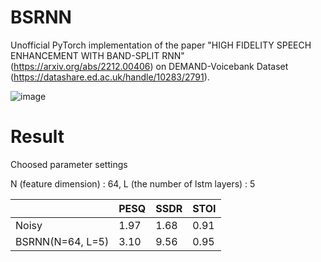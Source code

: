 # BSRNN

Unofficial PyTorch implementation of the paper "HIGH FIDELITY SPEECH ENHANCEMENT WITH BAND-SPLIT RNN" (https://arxiv.org/abs/2212.00406) on DEMAND-Voicebank Dataset (https://datashare.ed.ac.uk/handle/10283/2791).

![image](https://user-images.githubusercontent.com/123350717/214468836-54b8c5cf-a670-4bd9-add9-f95f48a4a673.png)

# Result

Choosed parameter settings 

N (feature dimension) : 64, L (the number of lstm layers) : 5

|                   | PESQ | SSDR | STOI |
| ----------------- | ---- | ---- | ---- |
| Noisy             | 1.97 | 1.68 | 0.91 | 
| BSRNN(N=64, L=5)  | 3.10 | 9.56 | 0.95 |
